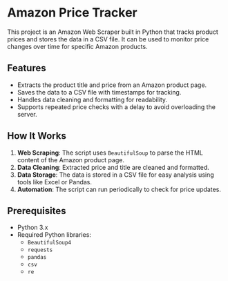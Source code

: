 # Amazon Price Tracker

This project is an Amazon Web Scraper built in Python that tracks product prices and stores the data in a CSV file. It can be used to monitor price changes over time for specific Amazon products.

## Features

- Extracts the product title and price from an Amazon product page.
- Saves the data to a CSV file with timestamps for tracking.
- Handles data cleaning and formatting for readability.
- Supports repeated price checks with a delay to avoid overloading the server.

## How It Works

1. **Web Scraping**: The script uses `BeautifulSoup` to parse the HTML content of the Amazon product page.
2. **Data Cleaning**: Extracted price and title are cleaned and formatted.
3. **Data Storage**: The data is stored in a CSV file for easy analysis using tools like Excel or Pandas.
4. **Automation**: The script can run periodically to check for price updates.

## Prerequisites

- Python 3.x
- Required Python libraries:
  - `BeautifulSoup4`
  - `requests`
  - `pandas`
  - `csv`
  - `re`
